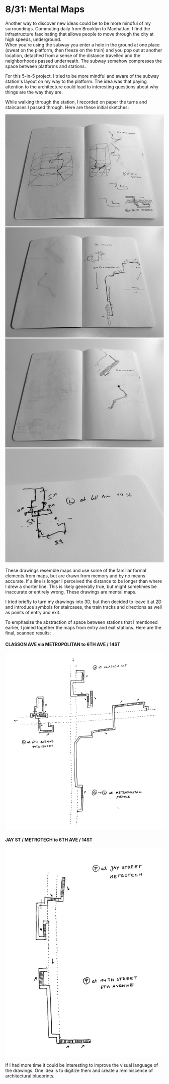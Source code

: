 # 8/31: Mental Maps
Another way to discover new ideas could be to be more mindful of my surroundings. Commuting daily from Brooklyn to Manhattan, I find the infrastructure fascinating that allows people to move through the city at high speeds, underground.  
When you're using the subway you enter a hole in the ground at one place (sweat on the platform, then freeze on the train) and you pop out at another location, detached from a sense of the distance travelled and the neighborhoods passed underneath. The subway somehow compresses the space between platforms and stations.

For this 5-in-5 project, I tried to be more mindful and aware of the subway station's layout on my way to the platform. The idea was that paying attention to the architecture could lead to interesting questions about why things are the way they are.

While walking through the station, I recorded on paper the turns and staircases I passed through. Here are these initial sketches:

![Img](img/mental-models-1.JPG)
![Img](img/mental-models-2.JPG)
![Img](img/mental-models-3.JPG)
![Img](img/mental-models-4.JPG)

These drawings resemble maps and use some of the familiar formal elements from maps, but are drawn from memory and by no means accurate. If a line is longer I perceived the distance to be longer than where I drew a shorter line. This is likely generally true, but might sometimes be inaccurate or entirely wrong. These drawings are mental maps. 

I tried briefly to turn my drawings into 3D, but then decided to leave it at 2D and introduce symbols for staircases, the train tracks and directions as well as points of entry and exit.

To emphasize the abstraction of space between stations that I mentioned earlier, I joined together the maps from entry and exit stations. Here are the final, scanned results:

#### CLASSON AVE via METROPOLITAN to 6TH AVE / 14ST
![Img](img/mental-models-5.JPG)

#### JAY ST / METROTECH to 6TH AVE / 14ST
![Img](img/mental-models-6.JPG)

If I had more time it could be interesting to improve the visual language of the drawings. One idea is to digitize them and create a reminiscence of architectural blueprints. 
